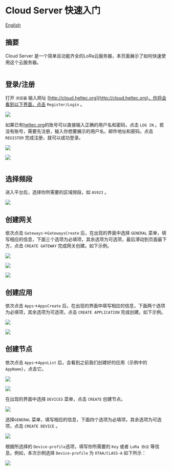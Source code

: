 # Cloud Server 快速入门

[English](https://cloud-platform-docs.readthedocs.io/en/latest/quick_start.html)

## 摘要

Cloud Server 是一个简单且功能齐全的LoRa云服务器，本页面展示了如何快速使用这个云服务器。

```Tip:: 官网账号，论坛账号，云服务器账号，激活后均能登录

```



## 登录/注册

打开 ``浏览器`` 输入网址 [http://cloud.heltec.org](http://cloud.heltec.org)，你将会看到以下界面，点击 ``Register/Login`` 。

![](img/quick_start/01.png)

如果已有[heltec.org](https://heltec.org)的账号可以直接输入正确的用户名和密码，点击 ``LOG IN`` 。若没有账号，需要先注册，输入你想要展示的用户名，邮件地址和密码，点击 ``REGISTER`` 完成注册，就可以成功登录。

![](./img/quick_start/02.png)

![](./img/quick_start/03.png)
```Tip:: 如果注册成功后依然无法登录，可以尝试退出账号重新登录

```

## 选择频段

进入平台后，选择你所需要的区域频段，如 ``AS923`` 。

![](./img/quick_start/04.png)

## 创建网关

依次点击 ``Gateways``->``GatewaysCreate`` 后，在出现的界面中选择 ``GENERAL`` 菜单，填写相应的信息，下面三个选项为必填项，其余选项为可选项，最后滑动到页面最下方，点击 ``CREATE GATEWAY`` 完成网关创建。如下示例。

![](./img/quick_start/05.png)

![](./img/quick_start/06.png)

![](./img/quick_start/07.png)



## 创建应用

依次点击 ``Apps``->``AppsCreate`` 后，在出现的界面中填写相应的信息，下面两个选项为必填项，其余选项为可选项，点击 ``CREATE APPLICATION`` 完成创建。如下示例。

![](./img/quick_start/09.png)

![](./img/quick_start/11.png)

## 创建节点

依次点击 ``Apps``->``AppsList`` 后，会看到之前我们创建好的应用（示例中的``AppName``），点击它。

![](./img/quick_start/12.png)

![](./img/quick_start/13.png)

在出现的界面中选择 ``DEVICES`` 菜单，点击 ``CREATE`` 创建节点。

![](./img/quick_start/14.png)

选择``GENERAL`` 菜单，填写相应的信息，下面四个选项为必填项，其余选项为可选项，点击 ``CREATE DEVICE`` 。

![](./img/quick_start/15.png)



根据所选择的 ``Device-profile``选项，填写你所需要的 ``Key`` 或者 ``LoRa 协议`` 等信息。例如，本次示例选择 ``Device-profile`` 为 ``OTAA/CLASS-A`` 如下所示：

![](./img/quick_start/17.png)

```

```
